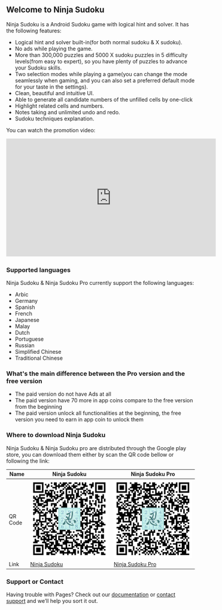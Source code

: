 ## Welcome to Ninja Sudoku

Ninja Sudoku is a Android Sudoku game with logical hint and solver. It has the following features:

- Logical hint and solver built-in(for both normal sudoku & X sudoku). 
- No ads while playing the game. 
- More than 300,000 puzzles and 5000 X sudoku puzzles in 5 difficulty levels(from easy to expert), so you have plenty of puzzles to advance your Sudoku skills. 
- Two selection modes while playing a game(you can change the mode seamlessly when gaming, and you can also set a preferred default mode for your taste in the settings). 
- Clean, beautiful and intuitive UI.
- Able to generate all candidate numbers of the unfilled cells by one-click
- Highlight related cells and numbers.
- Notes taking and unlimited undo and redo. 
- Sudoku techniques explanation.

You can watch the promotion video:

<iframe width="560" height="315" src="https://www.youtube.com/embed/Te5Iw1orGjA" frameborder="0" allowfullscreen></iframe>


### Supported languages

Ninja Sudoku & Ninja Sudoku Pro currently support the following languages:

- Arbic
- Germany
- Spanish
- French
- Japanese
- Malay
- Dutch
- Portuguese
- Russian
- Simplified Chinese
- Traditional Chinese

### What's the main difference between the Pro version and the free version

- The paid version do not have Ads at all
- The paid version have 70 more in app coins compare to the free version from the beginning
- The paid version unlock all functionalities at the beginning, the free version you need to earn in app coin to unlock them

### Where to download Ninja Sudoku

Ninja Sudoku & Ninja Sudoku pro are distributed through the Google play store, you can download them either by scan the QR code bellow or following the link:

| Name | Ninja Sudoku | Ninja Sudoku Pro |
|---|---|---|
| QR Code | ![Ninja Sudoku](./Ninja-Sudoku-QR-with-icon.png)  | ![Ninja Sudoku Pro](./Ninja-Sudoku-Pro-QR-with-icon.png) |
| Link | [Ninja Sudoku](https://play.google.com/store/apps/details?id=com.m00nlight.samuraisudoku) |  [Ninja Sudoku Pro](https://play.google.com/store/apps/details?id=com.m00nlight.samuraisudoku.pro) |

### Support or Contact

Having trouble with Pages? Check out our [documentation](https://help.github.com/categories/github-pages-basics/) or [contact support](https://github.com/contact) and we’ll help you sort it out.
